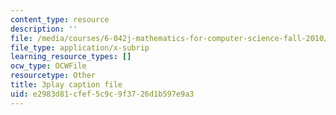 ```yaml
---
content_type: resource
description: ''
file: /media/courses/6-042j-mathematics-for-computer-science-fall-2010/e2983d81cfef5c9c9f3726d1b597e9a3_X9eErxRjQEI.vtt
file_type: application/x-subrip
learning_resource_types: []
ocw_type: OCWFile
resourcetype: Other
title: 3play caption file
uid: e2983d81-cfef-5c9c-9f37-26d1b597e9a3
---
```

